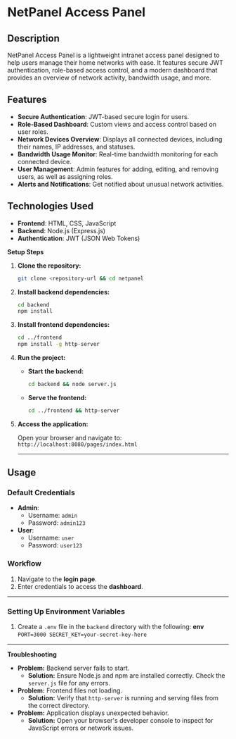 # NetPanel Access Panel

## Description
NetPanel Access Panel is a lightweight intranet access panel designed to help users manage their home networks with ease. It features secure JWT authentication, role-based access control, and a modern dashboard that provides an overview of network activity, bandwidth usage, and more.

## Features
- **Secure Authentication**: JWT-based secure login for users.
- **Role-Based Dashboard**: Custom views and access control based on user roles.
- **Network Devices Overview**: Displays all connected devices, including their names, IP addresses, and statuses.
- **Bandwidth Usage Monitor**: Real-time bandwidth monitoring for each connected device.
- **User Management**: Admin features for adding, editing, and removing users, as well as assigning roles.
- **Alerts and Notifications**: Get notified about unusual network activities.
## Technologies Used
- **Frontend**: HTML, CSS, JavaScript
- **Backend**: Node.js (Express.js)
- **Authentication**: JWT (JSON Web Tokens)

 **Setup Steps**

 1. **Clone the repository:**

    ```bash
    git clone <repository-url && cd netpanel
    ```

 2. **Install backend dependencies:**

    ```bash
    cd backend
    npm install
    ```

 3. **Install frontend dependencies:**

    ```bash
    cd ../frontend
    npm install -g http-server
    ```

 4. **Run the project:**

    * **Start the backend:**

      ```bash
      cd backend && node server.js
      ```

    * **Serve the frontend:**

      ```bash
      cd ../frontend && http-server
      ```

 5. **Access the application:**

    Open your browser and navigate to: `http://localhost:8080/pages/index.html`

    ---

## Usage

### Default Credentials
- **Admin**:
  - Username: `admin`
  - Password: `admin123`
- **User**:
  - Username: `user`
  - Password: `user123`

### Workflow
1. Navigate to the **login page**.
2. Enter credentials to access the **dashboard**.

---

### Setting Up Environment Variables
1. Create a `.env` file in the `backend` directory with the following:
**env**
 `PORT=3000
  SECRET_KEY=your-secret-key-here`

---

**Troubleshooting**

 * **Problem:** Backend server fails to start.
    * **Solution:**  Ensure Node.js and npm are installed correctly. Check the `server.js` file for any errors.
 * **Problem:** Frontend files not loading.
    * **Solution:** Verify that `http-server` is running and serving files from the correct directory.
 * **Problem:**  Application displays unexpected behavior.
    * **Solution:** Open your browser's developer console to inspect for JavaScript errors or network issues.